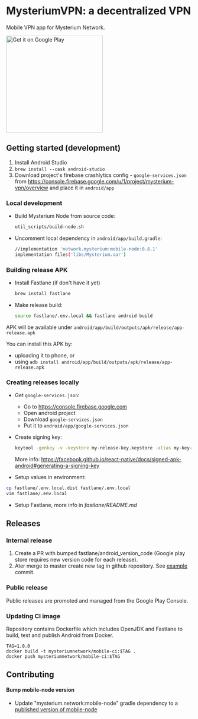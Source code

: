 # MysteriumVPN: a decentralized VPN

Mobile VPN app for Mysterium Network.

<a href='https://play.google.com/store/apps/details?id=network.mysterium.vpn&pcampaignid=MKT-Other-global-all-co-prtnr-py-PartBadge-Mar2515-1'><img alt='Get it on Google Play' src='https://play.google.com/intl/en_us/badges/images/generic/en_badge_web_generic.png' width='261' /></a>

## Getting started (development)

1. Install Android Studio
2. `brew install --cask android-studio`
3. Download project's firebase crashlytics config - `google-services.json` from https://console.firebase.google.com/u/1/project/mysterium-vpn/overview and place it in `android/app`

### Local development

- Build Mysterium Node from source code:
    ```bash
    util_scripts/build-node.sh
    ```

- Uncomment local dependency in `android/app/build.gradle`:
    ```bash
    //implementation 'network.mysterium:mobile-node:0.8.1'
    implementation files('libs/Mysterium.aar')
    ```


### Building release APK

- Install Fastlane (if don't have it yet)
    ```bash
    brew install fastlane
    ```
    
- Make release build:
    ```bash
    source fastlane/.env.local && fastlane android build
    ```
    
APK will be available under `android/app/build/outputs/apk/release/app-release.apk`

You can install this APK by:
- uploading it to phone, or
- using `adb install android/app/build/outputs/apk/release/app-release.apk`

### Creating releases locally

- Get `google-services.json`:
    - Go to https://console.firebase.google.com
    - Open android project
    - Download `google-services.json`
    - Put it to `android/app/google-services.json`

- Create signing key:
    ```bash
    keytool -genkey -v -keystore my-release-key.keystore -alias my-key-alias -keyalg RSA -keysize 2048 -validity 10000
    ```
    More info: https://facebook.github.io/react-native/docs/signed-apk-android#generating-a-signing-key

- Setup values in environment:
```bash
cp fastlane/.env.local.dist fastlane/.env.local
vim fastlane/.env.local
```

- Setup Fastlane, more info in *fastlane/README.md*

## Releases

### Internal release

1. Create a PR with bumped fastlane/android_version_code (Google play store requires new version code for each release).
2. Ater merge to master create new tag in github repository.
See [example](https://github.com/mysteriumnetwork/mysterium-vpn-mobile/commit/6111eb183e6aa9c5b2d12ed7bdc55eb598166c5a) commit.

### Public release

Public releases are promoted and managed from the Google Play Console.

### Updating CI image

Repository contains Dockerfile which includes OpenJDK and Fastlane to build, test and publish Android from Docker.

```
TAG=1.0.0
docker build -t mysteriumnetwork/mobile-ci:$TAG .
docker push mysteriumnetwork/mobile-ci:$TAG
```

## Contributing

#### Bump mobile-node version

- Update "mysterium.network:mobile-node" gradle dependency to a [published version of mobile-node](https://maven.mysterium.network/releases/network/mysterium/mobile-node)
